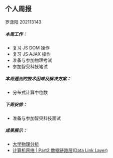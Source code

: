 ## 个人周报

罗潇阳 202113143

##### 本周工作：

- 复习 JS DOM 操作 
- 复习 JS AJAX 操作
- 准备与参加物理考试
- 参加智臾科技笔试

##### 本周遇到的技术困难及解决方案：

- 分布式计算中位数

##### 下周安排：

- 准备与参加智臾科技面试

##### 成果展示：

- [大学物理分析](https://ccviolett.github.io/posts/41-learnphysics/)
- [计算机网络 | Part2 数据链路层(Data Link Layer)](https://ccviolett.github.io/posts/45-teamwebnetwork2/)